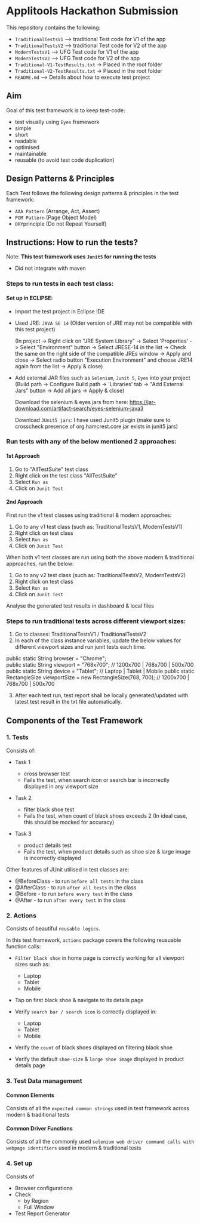 # Applitools Hackathon Submission

This repository contains the following:
- `TraditionalTestsV1`  —> traditional Test code for V1 of the app
- `TraditionalTestsV2`  —> traditional Test code for V2 of the app 
- `ModernTestsV1`     —> UFG Test code for V1 of the app 
- `ModernTestsV2`      —> UFG Test code for V2 of the app 
- `Traditional-V1-TestResults.txt`  -> Placed in the root folder
- `Traditional-V2-TestResults.txt`  -> Placed in the root folder
- `README.md` –> Details about how to execute test project 

## Aim

Goal of this test framework is to keep test-code:
- test visually using `Eyes` framework
- simple
- short
- readable
- optimised
- maintainable
- reusable (to avoid test code duplication)

## Design Patterns & Principles

Each Test follows the following design patterns & principles in the test framework:
- `AAA Pattern` (Arrange, Act, Assert)
- `POM Pattern` (Page Object Model)
- `DRY`principle (Do not Repeat Yourself)

## Instructions: How to run the tests?

Note: 
**This test framework uses `Junit5` for running the tests**

- Did not integrate with maven

### Steps to run tests in each test class:

#### Set up in ECLIPSE:

- Import the test project in Eclipse IDE 

- Used JRE: `JAVA SE 14` (Older version of JRE may not be compatible with this test project)

	(In project -> Right click on "JRE System Library" -> Select 'Properties' -> Select "Environment" button -> Select JRESE-14 in the list -> Check the same on the right side of the compatible JREs window -> Apply and close -> Select radio button "Execution Environment" and choose JRE14 again from the list -> Apply & close)

- Add external JAR files such as `Selenium`, `Junit 5`, `Eyes` into your project
	(Build path -> Configure Build path -> 'Libraries' tab -> "Add External Jars" button -> Add all jars -> Apply & close)
	
	Download the selenium & eyes jars from here: https://jar-download.com/artifact-search/eyes-selenium-java3 
	
	Download `JUnit5 jars`: I have used Junit5 plugin (make sure to crosscheck presence of org.hamcrest.core jar exists in junit5 jars) 

### Run tests with any of the below mentioned 2 approaches:

#### 1st Approach 

1. Go to "AllTestSuite" test class
2. Right click on the test class "AllTestSuite"
3. Select `Run as` 
4. Click on `Junit Test`

#### 2nd Approach

First run the v1 test classes using traditional & modern approaches:

 1. Go to any v1 test class (such as: TraditionalTestsV1, ModernTestsV1) 
 2. Right click on test class 
 3. Select `Run as` 
 4. Click on `Junit Test`

When both v1 test classes are run using both the above modern & traditional approaches, run the below: 

 1. Go to any v2 test class (such as: TraditionalTestsV2, ModernTestsV2) 
 2. Right click on test class 
 3. Select `Run as` 
 4. Click on `Junit Test`

Analyse the generated test results in dashboard & local files

### Steps to run traditional tests across different viewport sizes:

1. Go to classes: TraditionalTestsV1 / TraditionalTestsV2
2. In each of the class instance variables, update the below values for different viewport sizes and run junit tests each time. 

public static String browser = "Chrome";  
public static String viewport = "768x700";         // 1200x700 | 768x700 | 500x700
public static String device = "Tablet";            // Laptop   | Tablet  | Mobile
public static RectangleSize viewportSize = new RectangleSize(768, 700);  // 1200x700 | 768x700 | 500x700

3. After each test run, test report shall be locally generated/updated with latest test result in the txt file automatically. 

## Components of the Test Framework

### 1. Tests

Consists of:

- Task 1 
	- cross browser test
	- Fails the test, when search icon or search bar is incorrectly displayed in any viewport size

- Task 2 
	- filter black shoe test
	- Fails the test, when count of black shoes exceeds 2 (In ideal case, this should be mocked for accuracy)

- Task 3 
	- product details test 
	- Fails the test, when product details such as shoe size & large image is incorrectly displayed


Other features of JUnit utilised in test classes are:

- @BeforeClass  - to run `before all tests` in the class 
- @AfterClass   - to run `after all tests` in the class 
- @Before 	- to run `before every test` in the class
- @After	- to run `after every test` in the class 


### 2. Actions 

Consists of beautiful `reusable logics`.

In this test framework, `actions` package covers the following reusuable function calls:

- `Filter black shoe` in home page is correctly working for all viewport sizes such as: 
    - Laptop
    - Tablet  
    - Mobile
    
- Tap on first black shoe & navigate to its details page

- Verify `search bar / search icon` is correctly displayed in: 
    - Laptop
    - Tablet  
    - Mobile

- Verify the `count` of black shoes displayed on filtering black shoe

- Verify the default `shoe-size` & `large shoe image` displayed in product details page

### 3. Test Data management

#### Common Elements
  Consists of all the `expected common strings` used in test framework across modern & traditional tests

#### Common Driver Functions
  Consists of all the commonly used `selenium web driver command calls with webpage identifiers` used in modern & traditional tests

### 4. Set up 

Consists of 

- Browser configurations 
- Check 
	- by Region
	- Full Window
- Test Report Generator
